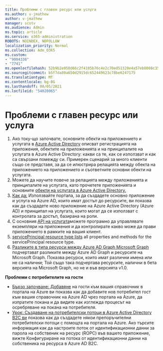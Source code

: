 ```yaml
---
title: Проблеми с главен ресурс или услуга
ms.author: v-jmathew
author: v-jmathew
manager: scotv
ms.audience: Admin
ms.topic: article
ms.service: o365-administration
ROBOTS: NOINDEX, NOFOLLOW
localization_priority: Normal
ms.collection: Adm_O365
ms.custom:
- "9004336"
- "7741"
ms.openlocfilehash: 52b9b2e950d66c2f4105b76c4e2c70ed51320e4a57eb0008c353a9587fcc6510
ms.sourcegitcommit: b5f7da89a650d2915dc652449623c78be6247175
ms.translationtype: MT
ms.contentlocale: bg-BG
ms.lasthandoff: 08/05/2021
ms.locfileid: "54028065"
---
```

# <a name="issues-with-a-resource-or-service-principal"></a>Проблеми с главен ресурс или услуга

1. Ако току-що започвате, основните обекти на приложението и услугата в [Azure Active Directory](https://docs.microsoft.com/azure/active-directory/develop/app-objects-and-service-principals) описват регистрацията на приложения, обектите на приложенията и на принципалите на услугата в Azure Active Directory: какви са те, как се използват и как са свързани помежду си. Примерен сценарий за много клиенти също се представя, за да се илюстрира релацията между обекта на приложението на приложението и съответните основни обекти на услугата.
2. Можете да научите повече за релацията между приложенията и принципалите на услугата, като прочетете приложенията и основните [обекти на услугата в Azure Active Directory.](https://docs.microsoft.com/azure/active-directory/develop/app-objects-and-service-principals)
3. [Как да:](https://docs.microsoft.com/azure/active-directory/develop/howto-create-service-principal-portal) Използвайте портала, за да създадете основно приложение и услуга на Azure AD, които имат достъп до ресурсите, ви показва как да създадете ново приложение на Azure Active Directory (Azure AD) и принципал на услугата, които могат да се използват с контролата за достъп, базирана на роли.
4. С основния [API на услугата](https://docs.microsoft.com/graph/api/resources/serviceprincipal)можете програмно да управлявате екземпляри на приложения и да контролирате какво може да прави приложението в рамките на вашия клиент.
5. [servicePrincipal resource type lists](https://docs.microsoft.com/graph/api/resources/serviceprincipal) all properties and methods for the servicePrincipal resource type.
6. [Разликите в типа ресурси между Azure AD Graph Microsoft Graph](https://docs.microsoft.com/graph/migrate-azure-ad-graph-resource-differences) подчертават разликите между Azure AD Graph и ресурсите на Microsoft Graph. Показва ресурси, които имат различни имена или не са налични; Той също така подчертава ресурсите, налични в бета версията на Microsoft Graph, но не и във версията v1.0.

**Проблеми с потребителите на гости**

- [Бързо започване: Добавяне](https://docs.microsoft.com/azure/active-directory/external-identities/b2b-quickstart-add-guest-users-portal#prerequisites) на гости към вашия справочник в портала на Azure ви показва как да добавите нов потребител гост към вашия справочник на Azure AD чрез портала на Azure, да изпратите покана и да видите как изглежда процесът на осребряване на покана на потребителя.
- [Урок: Създаване на потребителски потоци в Azure Active Directory B2C ви](https://docs.microsoft.com/azure/active-directory-b2c/tutorial-create-user-flows) показва как да създадете някои препоръчителни потребителски потоци с помощта на портала на Azure. Ако търсите информация как да настроите поток от идентификационни данни за парола на собственик на ресурс (ROPC) във вашето приложение, вижте Конфигуриране на потока от идентификационни данни на собственика на ресурса в Azure AD B2C.
